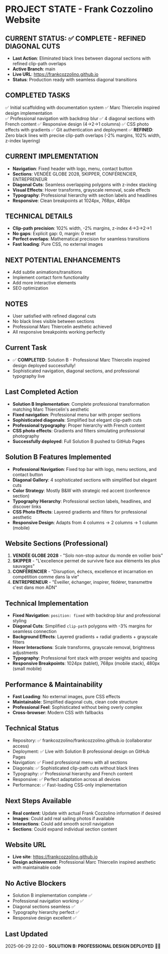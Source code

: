 # PROJECT STATE - Frank Cozzolino Website

## CURRENT STATUS: ✅ COMPLETE - REFINED DIAGONAL CUTS
- **Last Action**: Eliminated black lines between diagonal sections with refined clip-path overlaps
- **Active Branch**: main
- **Live URL**: https://frankcozzolino.github.io
- **Status**: Production ready with seamless diagonal transitions

## COMPLETED TASKS
✅ Initial scaffolding with documentation system
✅ Marc Thiercelin inspired design implementation  
✅ Professional navigation with backdrop blur
✅ 4 diagonal sections with French content
✅ Responsive design (4→2→1 columns)
✅ CSS photo effects with gradients
✅ Git authentication and deployment
✅ **REFINED**: Zero black lines with precise clip-path overlaps (-2% margins, 102% width, z-index layering)

## CURRENT IMPLEMENTATION
- **Navigation**: Fixed header with logo, menu, contact button
- **Sections**: VENDÉE GLOBE 2028, SKIPPER, CONFÉRENCIER, ENTREPRENEUR  
- **Diagonal Cuts**: Seamless overlapping polygons with z-index stacking
- **Visual Effects**: Hover transforms, grayscale removal, scale effects
- **Typography**: Professional hierarchy with section labels and headlines
- **Responsive**: Clean breakpoints at 1024px, 768px, 480px

## TECHNICAL DETAILS
- **Clip-path precision**: 102% width, -2% margins, z-index 4→3→2→1
- **No gaps**: Explicit gap: 0, margin: 0 reset
- **Perfect overlaps**: Mathematical precision for seamless transitions
- **Fast loading**: Pure CSS, no external images

## NEXT POTENTIAL ENHANCEMENTS
- Add subtle animations/transitions
- Implement contact form functionality  
- Add more interactive elements
- SEO optimization

## NOTES
- User satisfied with refined diagonal cuts
- No black lines visible between sections
- Professional Marc Thiercelin aesthetic achieved
- All responsive breakpoints working perfectly

## Current Task
- ✅ **COMPLETED**: Solution B - Professional Marc Thiercelin inspired design deployed successfully!
- Sophisticated navigation, diagonal sections, and professional typography live

## Last Completed Action
- **Solution B Implementation**: Complete professional transformation matching Marc Thiercelin's aesthetic
- **Fixed navigation**: Professional menu bar with proper sections
- **Sophisticated diagonals**: Simplified but elegant clip-path cuts  
- **Professional typography**: Proper hierarchy with French content
- **CSS photo effects**: Gradients and filters simulating professional photography
- **Successfully deployed**: Full Solution B pushed to GitHub Pages

## Solution B Features Implemented
- **Professional Navigation**: Fixed top bar with logo, menu sections, and contact button
- **Diagonal Gallery**: 4 sophisticated sections with simplified but elegant cuts
- **Color Strategy**: Mostly B&W with strategic red accent (conference section)
- **Typography Hierarchy**: Professional section labels, headlines, and discover links
- **CSS Photo Effects**: Layered gradients and filters for professional aesthetic
- **Responsive Design**: Adapts from 4 columns → 2 columns → 1 column (mobile)

## Website Sections (Professional)
1. **VENDÉE GLOBE 2028** - "Solo non-stop autour du monde en voilier bois"
2. **SKIPPER** - "L'excellence permet de survivre face aux éléments les plus sauvages"  
3. **CONFÉRENCIER** - "Disruption, échecs, excellence et incarnation en compétition comme dans la vie"
4. **ENTREPRENEUR** - "Éveiller, échanger, inspirer, fédérer, transmettre c'est dans mon ADN"

## Technical Implementation
- **Fixed Navigation**: `position: fixed` with backdrop blur and professional styling
- **Diagonal Cuts**: Simplified `clip-path` polygons with -3% margins for seamless connection
- **Background Effects**: Layered gradients + radial gradients + grayscale filters
- **Hover Interactions**: Scale transforms, grayscale removal, brightness adjustments
- **Typography**: Professional font stack with proper weights and spacing
- **Responsive Breakpoints**: 1024px (tablet), 768px (mobile stack), 480px (small mobile)

## Performance & Maintainability
- **Fast Loading**: No external images, pure CSS effects
- **Maintainable**: Simplified diagonal cuts, clean code structure
- **Professional Feel**: Sophisticated without being overly complex
- **Cross-browser**: Modern CSS with fallbacks

## Technical Status
- Repository: ✅ frankcozzolino/frankcozzolino.github.io (collaborator access)
- Deployment: ✅ Live with Solution B professional design on GitHub Pages  
- Navigation: ✅ Fixed professional menu with all sections
- Diagonals: ✅ Sophisticated clip-path cuts without black lines
- Typography: ✅ Professional hierarchy and French content
- Responsive: ✅ Perfect adaptation across all devices
- Performance: ✅ Fast-loading CSS-only implementation

## Next Steps Available
- **Real content**: Update with actual Frank Cozzolino information if desired
- **Images**: Could add real sailing photos if available
- **Interactions**: Could add smooth scroll navigation
- **Sections**: Could expand individual section content

## Website URL
- **Live site**: https://frankcozzolino.github.io
- **Design achievement**: Professional Marc Thiercelin inspired aesthetic with maintainable code

## No Active Blockers
- Solution B implementation complete ✅
- Professional navigation working ✅  
- Diagonal sections seamless ✅
- Typography hierarchy perfect ✅
- Responsive design excellent ✅

## Last Updated
2025-06-29 22:00 - **SOLUTION B: PROFESSIONAL DESIGN DEPLOYED** 🎯⚓ 
